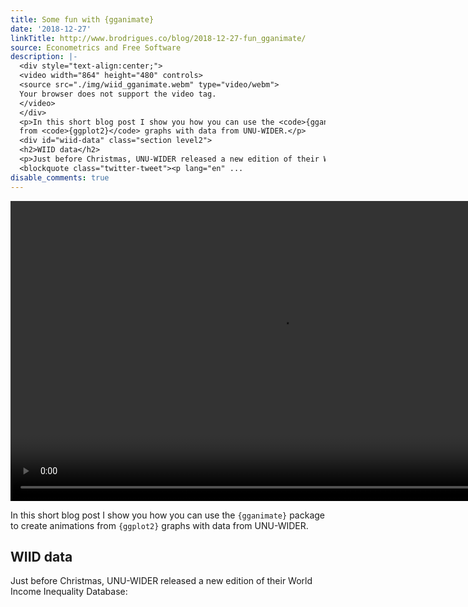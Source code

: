```yaml
---
title: Some fun with {gganimate}
date: '2018-12-27'
linkTitle: http://www.brodrigues.co/blog/2018-12-27-fun_gganimate/
source: Econometrics and Free Software
description: |-
  <div style="text-align:center;">
  <video width="864" height="480" controls>
  <source src="./img/wiid_gganimate.webm" type="video/webm">
  Your browser does not support the video tag.
  </video>
  </div>
  <p>In this short blog post I show you how you can use the <code>{gganimate}</code> package to create animations
  from <code>{ggplot2}</code> graphs with data from UNU-WIDER.</p>
  <div id="wiid-data" class="section level2">
  <h2>WIID data</h2>
  <p>Just before Christmas, UNU-WIDER released a new edition of their World Income Inequality Database:</p>
  <blockquote class="twitter-tweet"><p lang="en" ...
disable_comments: true
---
```

<div style="text-align:center;">
<video width="864" height="480" controls>
<source src="./img/wiid_gganimate.webm" type="video/webm">
Your browser does not support the video tag.
</video>
</div>
<p>In this short blog post I show you how you can use the <code>{gganimate}</code> package to create animations
from <code>{ggplot2}</code> graphs with data from UNU-WIDER.</p>
<div id="wiid-data" class="section level2">
<h2>WIID data</h2>
<p>Just before Christmas, UNU-WIDER released a new edition of their World Income Inequality Database:</p>
<blockquote class="twitter-tweet"><p lang="en" ...